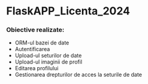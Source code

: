﻿# FlaskAPP_Licenta_2024
### Obiective realizate:
* ORM-ul bazei de date
* Autentificarea
* Upload-ul seturilor de date
* Upload-ul imaginii de profil
* Editarea profilului
* Gestionarea drepturilor de acces la seturile de date
